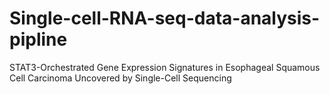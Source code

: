 # Single-cell-RNA-seq-data-analysis-pipline
STAT3-Orchestrated Gene Expression Signatures in Esophageal Squamous Cell Carcinoma Uncovered by Single-Cell Sequencing
